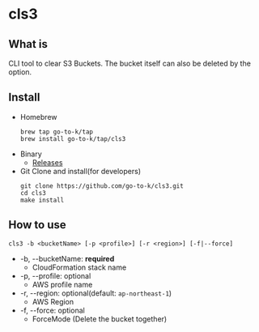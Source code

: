 # cls3

## What is

CLI tool to clear S3 Buckets. The bucket itself can also be deleted by the option.

## Install

- Homebrew
  ```
  brew tap go-to-k/tap
  brew install go-to-k/tap/cls3
  ```
- Binary
  - [Releases](https://github.com/go-to-k/cls3/releases)
- Git Clone and install(for developers)
  ```
  git clone https://github.com/go-to-k/cls3.git
  cd cls3
  make install
  ```

## How to use
  ```
  cls3 -b <bucketName> [-p <profile>] [-r <region>] [-f|--force]
  ```

- -b, --bucketName: **required**
  - CloudFormation stack name
- -p, --profile: optional
  - AWS profile name
- -r, --region: optional(default: `ap-northeast-1`)
  - AWS Region
- -f, --force: optional
  - ForceMode (Delete the bucket together)